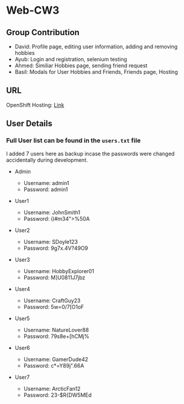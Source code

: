 # Web-CW3


## Group Contribution
- David: Profile page, editing user information, adding and removing hobbies
- Ayub: Login and registration, selenium testing
- Ahmed: Similiar Hobbies page, sending friend request
- Basil: Modals for User Hobbies and Friends, Friends page, Hosting

## URL
OpenShift Hosting: [Link](https://group-75-web-apps-ec22771.apps.a.comp-teach.qmul.ac.uk)

## User Details
### Full User list can be found in the `users.txt` file
I added 7 users here as backup incase the passwords were changed accidentally during development.
- Admin
  - Username: admin1
  - Password: admin1

- User1
    - Username: JohnSmith1
    - Password: i}#m34">%50A

- User2
    - Username: SDoyle123
    - Password: 9g7x.4V?49O9

- User3
    - Username: HobbyExplorer01
    - Password: M]U0811J7jbz

- User4
    - Username: CraftGuy23
    - Password: 5w=0/7\[O1oF

- User5
    - Username: NatureLover88
    - Password: 79s8e+[hCMj%

- User6
    - Username: GamerDude42
    - Password: c*=Y89j".66A

- User7
    - Username: ArcticFan12
    - Password: 23-$R{DW5MEd